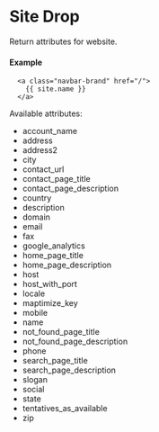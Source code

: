 # Site Drop

Return attributes for website.

#### Example

~~~ liquid
  <a class="navbar-brand" href="/">
    {{ site.name }}
  </a>
~~~

Available attributes:

* account_name
* address
* address2
* city
* contact_url
* contact_page_title
* contact_page_description
* country
* description
* domain
* email
* fax
* google_analytics
* home_page_title
* home_page_description
* host
* host_with_port
* locale
* maptimize_key
* mobile
* name
* not_found_page_title
* not_found_page_description
* phone
* search_page_title
* search_page_description
* slogan
* social
* state
* tentatives_as_available
* zip
